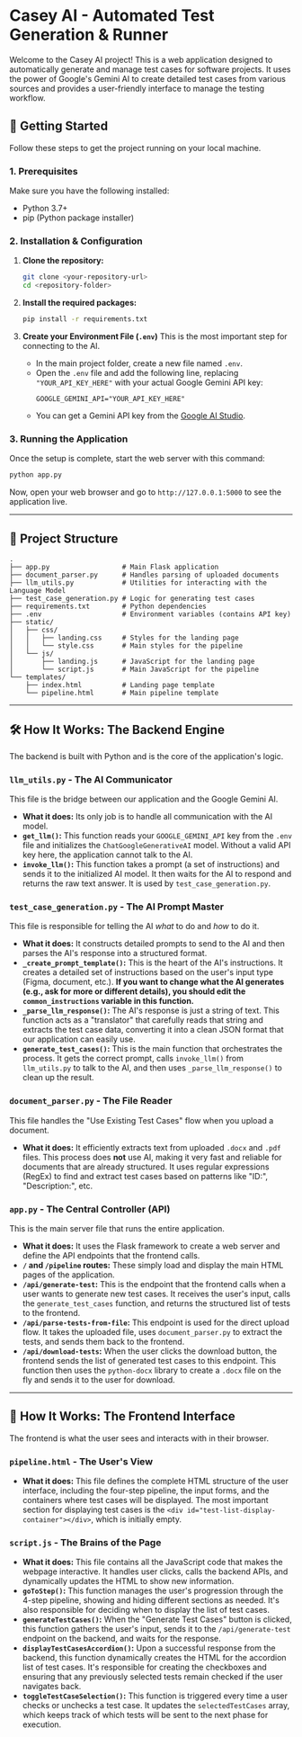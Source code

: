 # Casey AI - Automated Test Generation & Runner

Welcome to the Casey AI project! This is a web application designed to automatically generate and manage test cases for software projects. It uses the power of Google's Gemini AI to create detailed test cases from various sources and provides a user-friendly interface to manage the testing workflow.

## 🚀 Getting Started

Follow these steps to get the project running on your local machine.

### 1. Prerequisites

Make sure you have the following installed:

-   Python 3.7+
-   pip (Python package installer)

### 2. Installation & Configuration

1.  **Clone the repository:**
    ```bash
    git clone <your-repository-url>
    cd <repository-folder>
    ```

2.  **Install the required packages:**
    ```bash
    pip install -r requirements.txt
    ```

3.  **Create your Environment File (`.env`)**
    This is the most important step for connecting to the AI.

    -   In the main project folder, create a new file named `.env`.
    -   Open the `.env` file and add the following line, replacing `"YOUR_API_KEY_HERE"` with your actual Google Gemini API key:
        ```
        GOOGLE_GEMINI_API="YOUR_API_KEY_HERE"
        ```
    -   You can get a Gemini API key from the [Google AI Studio](https://aistudio.google.com/app/apikey).

### 3. Running the Application

Once the setup is complete, start the web server with this command:
```bash
python app.py
```
Now, open your web browser and go to `http://127.0.0.1:5000` to see the application live.

---

## 📂 Project Structure

```
.
├── app.py                  # Main Flask application
├── document_parser.py      # Handles parsing of uploaded documents
├── llm_utils.py            # Utilities for interacting with the Language Model
├── test_case_generation.py # Logic for generating test cases
├── requirements.txt        # Python dependencies
├── .env                    # Environment variables (contains API key)
├── static/
│   ├── css/
│   │   ├── landing.css     # Styles for the landing page
│   │   └── style.css       # Main styles for the pipeline
│   └── js/
│       ├── landing.js      # JavaScript for the landing page
│       └── script.js       # Main JavaScript for the pipeline
└── templates/
    ├── index.html          # Landing page template
    └── pipeline.html       # Main pipeline template
```

---

## 🛠️ How It Works: The Backend Engine

The backend is built with Python and is the core of the application's logic.

### `llm_utils.py` - The AI Communicator

This file is the bridge between our application and the Google Gemini AI.

-   **What it does:** Its only job is to handle all communication with the AI model.
-   **`get_llm()`:** This function reads your `GOOGLE_GEMINI_API` key from the `.env` file and initializes the `ChatGoogleGenerativeAI` model. Without a valid API key here, the application cannot talk to the AI.
-   **`invoke_llm()`:** This function takes a prompt (a set of instructions) and sends it to the initialized AI model. It then waits for the AI to respond and returns the raw text answer. It is used by `test_case_generation.py`.

### `test_case_generation.py` - The AI Prompt Master

This file is responsible for telling the AI *what* to do and *how* to do it.

-   **What it does:** It constructs detailed prompts to send to the AI and then parses the AI's response into a structured format.
-   **`_create_prompt_template()`:** This is the heart of the AI's instructions. It creates a detailed set of instructions based on the user's input type (Figma, document, etc.). **If you want to change what the AI generates (e.g., ask for more or different details), you should edit the `common_instructions` variable in this function.**
-   **`_parse_llm_response()`:** The AI's response is just a string of text. This function acts as a "translator" that carefully reads that string and extracts the test case data, converting it into a clean JSON format that our application can easily use.
-   **`generate_test_cases()`:** This is the main function that orchestrates the process. It gets the correct prompt, calls `invoke_llm()` from `llm_utils.py` to talk to the AI, and then uses `_parse_llm_response()` to clean up the result.

### `document_parser.py` - The File Reader

This file handles the "Use Existing Test Cases" flow when you upload a document.

-   **What it does:** It efficiently extracts text from uploaded `.docx` and `.pdf` files. This process does **not** use AI, making it very fast and reliable for documents that are already structured. It uses regular expressions (RegEx) to find and extract test cases based on patterns like "ID:", "Description:", etc.

### `app.py` - The Central Controller (API)

This is the main server file that runs the entire application.

-   **What it does:** It uses the Flask framework to create a web server and define the API endpoints that the frontend calls.
-   **`/` and `/pipeline` routes:** These simply load and display the main HTML pages of the application.
-   **`/api/generate-test`:** This is the endpoint that the frontend calls when a user wants to generate new test cases. It receives the user's input, calls the `generate_test_cases` function, and returns the structured list of tests to the frontend.
-   **`/api/parse-tests-from-file`:** This endpoint is used for the direct upload flow. It takes the uploaded file, uses `document_parser.py` to extract the tests, and sends them back to the frontend.
-   **`/api/download-tests`:** When the user clicks the download button, the frontend sends the list of generated test cases to this endpoint. This function then uses the `python-docx` library to create a `.docx` file on the fly and sends it to the user for download.

---

## 🎨 How It Works: The Frontend Interface

The frontend is what the user sees and interacts with in their browser.

### `pipeline.html` - The User's View

-   **What it does:** This file defines the complete HTML structure of the user interface, including the four-step pipeline, the input forms, and the containers where test cases will be displayed. The most important section for displaying test cases is the `<div id="test-list-display-container"></div>`, which is initially empty.

### `script.js` - The Brains of the Page

-   **What it does:** This file contains all the JavaScript code that makes the webpage interactive. It handles user clicks, calls the backend APIs, and dynamically updates the HTML to show new information.
-   **`goToStep()`:** This function manages the user's progression through the 4-step pipeline, showing and hiding different sections as needed. It's also responsible for deciding when to display the list of test cases.
-   **`generateTestCases()`:** When the "Generate Test Cases" button is clicked, this function gathers the user's input, sends it to the `/api/generate-test` endpoint on the backend, and waits for the response.
-   **`displayTestCasesAccordion()`:** Upon a successful response from the backend, this function dynamically creates the HTML for the accordion list of test cases. It's responsible for creating the checkboxes and ensuring that any previously selected tests remain checked if the user navigates back.
-   **`toggleTestCaseSelection()`:** This function is triggered every time a user checks or unchecks a test case. It updates the `selectedTestCases` array, which keeps track of which tests will be sent to the next phase for execution.
